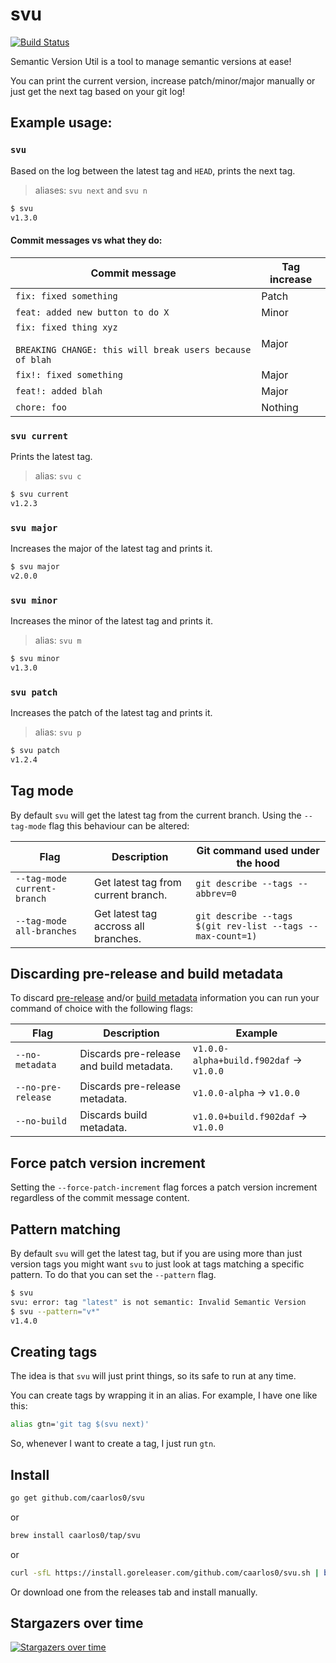 # svu

[![Build Status](https://img.shields.io/github/workflow/status/caarlos0/svu/build?style=for-the-badge)](https://github.com/caarlos0/svu/actions?workflow=build)

Semantic Version Util is a tool to manage semantic versions at ease!

You can print the current version, increase patch/minor/major manually or just
get the next tag based on your git log!

## Example usage:

### `svu`

Based on the log between the latest tag and `HEAD`, prints the next tag.

> aliases: `svu next` and `svu n`

```sh
$ svu
v1.3.0
```

#### Commit messages vs what they do:

| Commit message                                                                         | Tag increase |
| -------------------------------------------------------------------------------------- | ------------ |
| `fix: fixed something`                                                                 | Patch        |
| `feat: added new button to do X`                                                       | Minor        |
| `fix: fixed thing xyz`<br><br>`BREAKING CHANGE: this will break users because of blah` | Major        |
| `fix!: fixed something`                                                                | Major        |
| `feat!: added blah`                                                                    | Major        |
| `chore: foo`                                                                           | Nothing      |

### `svu current`

Prints the latest tag.

> alias: `svu c`

```sh
$ svu current
v1.2.3
```

### `svu major`

Increases the major of the latest tag and prints it.

```sh
$ svu major
v2.0.0
```

### `svu minor`

Increases the minor of the latest tag and prints it.

> alias: `svu m`

```sh
$ svu minor
v1.3.0
```

### `svu patch`

Increases the patch of the latest tag and prints it.

> alias: `svu p`

```sh
$ svu patch
v1.2.4
```

## Tag mode

By default `svu` will get the latest tag from the current branch. Using the `--tag-mode` flag this behaviour can be altered:

| Flag                        | Description                          | Git command used under the hood                            |
| --------------------------- | ------------------------------------ | ---------------------------------------------------------- |
| `--tag-mode current-branch` | Get latest tag from current branch.  | `git describe --tags --abbrev=0`                           |
| `--tag-mode all-branches`   | Get latest tag accross all branches. | `git describe --tags $(git rev-list --tags --max-count=1)` |

## Discarding pre-release and build metadata

To discard [pre-release](https://semver.org/#spec-item-9) and/or [build metadata](https://semver.org/#spec-item-10) information you can run your command of choice with the following flags:

| Flag               | Description                              | Example                                  |
| ------------------ | ---------------------------------------- | ---------------------------------------- |
| `--no-metadata`    | Discards pre-release and build metadata. | `v1.0.0-alpha+build.f902daf` -> `v1.0.0` |
| `--no-pre-release` | Discards pre-release metadata.           | `v1.0.0-alpha` -> `v1.0.0`               |
| `--no-build`       | Discards build metadata.                 | `v1.0.0+build.f902daf` -> `v1.0.0`       |

## Force patch version increment

Setting the `--force-patch-increment` flag forces a patch version increment regardless of the commit message content.

## Pattern matching

By default `svu` will get the latest tag, but if you are using more than just version tags you might want `svu` to just look at tags matching a specific pattern. To do that you can set the `--pattern` flag.   
```sh
$ svu
svu: error: tag "latest" is not semantic: Invalid Semantic Version
$ svu --pattern="v*"
v1.4.0
```

## Creating tags

The idea is that `svu` will just print things, so its safe to run at any time.

You can create tags by wrapping it in an alias. For example, I have one like
this:

```bash
alias gtn='git tag $(svu next)'
```

So, whenever I want to create a tag, I just run `gtn`.

## Install

```sh
go get github.com/caarlos0/svu
```

or

```sh
brew install caarlos0/tap/svu
```

or

```sh
curl -sfL https://install.goreleaser.com/github.com/caarlos0/svu.sh | bash -s -- -b /usr/local/bin
```

Or download one from the releases tab and install manually.

## Stargazers over time

[![Stargazers over time](https://starchart.cc/caarlos0/svu.svg)](https://starchart.cc/caarlos0/svu)
